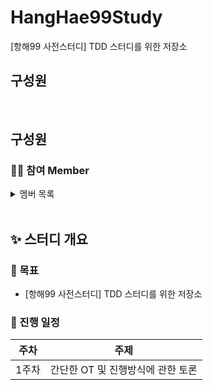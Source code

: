 # HangHae99Study

[항해99 사전스터디] TDD 스터디를 위한 저장소
<br/>

## 구성원

<br/>

## 구성원

### 🤷‍♂️ 참여 Member

 <details><summary>멤버 목록</summary>
<br>

박상길

이승연

이충헌

</details>

<br/>

## ✨ 스터디 개요

### 🎈 목표

- [항해99 사전스터디] TDD 스터디를 위한 저장소


### 📆 진행 일정

| 주차  | 주제                              |
| ----- | --------------------------------- |
| 1주차 | 간단한 OT 및 진행방식에 관한 토론 |
